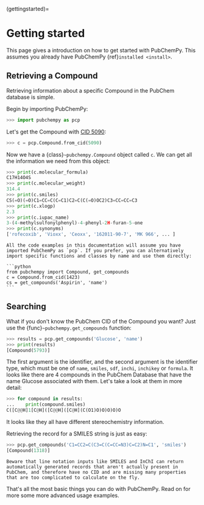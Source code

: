 (gettingstarted)=

# Getting started

This page gives a introduction on how to get started with PubChemPy. This assumes you already have PubChemPy {ref}`installed <install>`.

## Retrieving a Compound

Retrieving information about a specific Compound in the PubChem database is simple.

Begin by importing PubChemPy:

```python
>>> import pubchempy as pcp
```

Let's get the Compound with [CID 5090]:

```python
>>> c = pcp.Compound.from_cid(5090)
```

Now we have a {class}`~pubchempy.Compound` object called `c`. We can get all the information we need from this object:

```python
>>> print(c.molecular_formula)
C17H14O4S
>>> print(c.molecular_weight)
314.4
>>> print(c.smiles)
CS(=O)(=O)C1=CC=C(C=C1)C2=C(C(=O)OC2)C3=CC=CC=C3
>>> print(c.xlogp)
2.3
>>> print(c.iupac_name)
3-(4-methylsulfonylphenyl)-4-phenyl-2H-furan-5-one
>>> print(c.synonyms)
['rofecoxib', 'Vioxx', 'Ceoxx', '162011-90-7', 'MK 966', ... ]
```

````{note}
All the code examples in this documentation will assume you have imported PubChemPy as `pcp`. If you prefer, you can alternatively import specific functions and classes by name and use them directly:

```python
from pubchempy import Compound, get_compounds
c = Compound.from_cid(1423)
cs = get_compounds('Aspirin', 'name')
```
````

## Searching

What if you don't know the PubChem CID of the Compound you want? Just use the {func}`~pubchempy.get_compounds` function:

```python
>>> results = pcp.get_compounds('Glucose', 'name')
>>> print(results)
[Compound(5793)]
```

The first argument is the identifier, and the second argument is the identifier type, which must be one of `name`, `smiles`, `sdf`, `inchi`, `inchikey` or `formula`. It looks like there are 4 compounds in the PubChem Database that have the name Glucose associated with them. Let's take a look at them in more detail:

```python
>>> for compound in results:
...    print(compound.smiles)
C([C@@H]1[C@H]([C@@H]([C@H](C(O1)O)O)O)O)O
```

It looks like they all have different stereochemistry information.

Retrieving the record for a SMILES string is just as easy:

```python
>>> pcp.get_compounds('C1=CC2=C(C3=C(C=CC=N3)C=C2)N=C1', 'smiles')
[Compound(1318)]
```

```{note}
Beware that line notation inputs like SMILES and InChI can return automatically generated records that aren't actually present in PubChem, and therefore have no CID and are missing many properties that are too complicated to calculate on the fly.
```

That's all the most basic things you can do with PubChemPy. Read on for more some more advanced usage examples.

[cid 5090]: https://pubchem.ncbi.nlm.nih.gov/summary/summary.cgi?cid=5090
